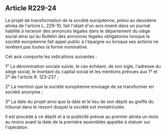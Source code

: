 Article R229-24
----
Le projet de transformation de la société européenne, prévu au deuxième alinéa
de l'article L. 229-10, fait l'objet d'un avis inséré dans un journal habilité à
recevoir des annonces légales dans le département du siège social ainsi qu'au
Bulletin des annonces légales obligatoires lorsque la société européenne fait
appel public à l'épargne ou lorsque ses actions ne revêtent pas toutes la forme
nominative.

Cet avis comporte les indications suivantes :

1° La dénomination sociale suivie, le cas échéant, de son sigle, l'adresse du
siège social, le montant du capital social et les mentions prévues aux 1° et 2°
de l'article R. 123-237 ;

2° La mention que la société européenne envisage de se transformer en société
anonyme ;

3° La date du projet ainsi que la date et le lieu de son dépôt au greffe du
tribunal dans le ressort duquel la société est immatriculée.

Il est procédé à ce dépôt et à la publicité prévue au premier alinéa un mois au
moins avant la date de la première assemblée appelée à statuer sur l'opération.
